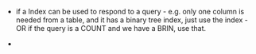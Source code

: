 

- if a Index can be used to respond to a query - e.g. only one column is needed
  from a table, and it has a binary tree index, just use the index - OR if the
  query is a COUNT and we have a BRIN, use that.

- 